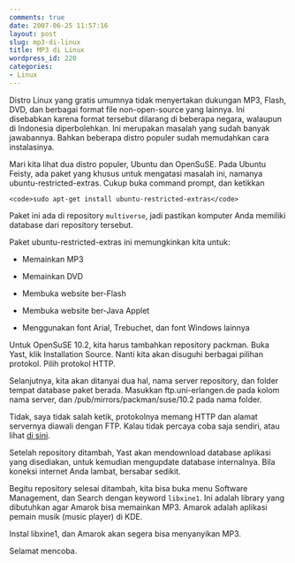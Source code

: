 ```yaml
---
comments: true
date: 2007-06-25 11:57:16
layout: post
slug: mp3-di-linux
title: MP3 di Linux
wordpress_id: 220
categories:
- Linux
---
```


Distro Linux yang gratis umumnya tidak menyertakan dukungan MP3, Flash, DVD, dan berbagai format file non-open-source yang lainnya. Ini disebabkan karena format tersebut dilarang di beberapa negara, walaupun di Indonesia diperbolehkan. Ini merupakan masalah yang sudah banyak jawabannya. Bahkan beberapa distro populer sudah memudahkan cara instalasinya. 

Mari kita lihat dua distro populer, Ubuntu dan OpenSuSE. 
Pada Ubuntu Feisty, ada paket yang khusus untuk mengatasi masalah ini, namanya ubuntu-restricted-extras. Cukup buka command prompt, dan ketikkan

    
    <code>sudo apt-get install ubuntu-restricted-extras</code>


Paket ini ada di repository `multiverse`, jadi pastikan komputer Anda memiliki database dari repository tersebut. 

Paket ubuntu-restricted-extras ini memungkinkan kita untuk: 




  * Memainkan MP3


  * Memainkan DVD


  * Membuka website ber-Flash


  * Membuka website ber-Java Applet


  * Menggunakan font Arial, Trebuchet, dan font Windows lainnya



Untuk OpenSuSE 10.2, kita harus tambahkan repository packman. Buka Yast, klik Installation Source. Nanti kita akan disuguhi berbagai pilihan protokol. Pilih protokol HTTP. 

Selanjutnya, kita akan ditanyai dua hal, nama server repository, dan folder tempat database paket berada. Masukkan ftp.uni-erlangen.de pada kolom nama server, dan /pub/mirrors/packman/suse/10.2 pada nama folder. 

Tidak, saya tidak salah ketik, protokolnya memang HTTP dan alamat servernya diawali dengan FTP. Kalau tidak percaya coba saja sendiri, atau lihat [di sini](http://amarok.kde.org/wiki/MP3_on_openSUSE_10.2). 

Setelah repository ditambah, Yast akan mendownload database aplikasi yang disediakan, untuk kemudian mengupdate database internalnya. Bila koneksi internet Anda lambat, bersabar sedikit. 

Begitu repository selesai ditambah, kita bisa buka menu Software Management, dan Search dengan keyword `libxine1`. Ini adalah library yang dibutuhkan agar Amarok bisa memainkan MP3. Amarok adalah aplikasi pemain musik (music player) di KDE. 

Instal libxine1, dan  Amarok akan segera bisa menyanyikan MP3. 

Selamat mencoba. 
